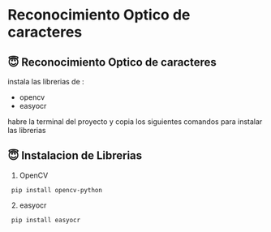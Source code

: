 # Reconocimiento Optico de caracteres
## :innocent: Reconocimiento Optico de caracteres
instala las librerias de :
- opencv
- easyocr

habre la terminal del proyecto y copia los siguientes comandos para instalar las librerias

## :innocent: Instalacion de Librerias

1. OpenCV
```
 pip install opencv-python
```

2. easyocr
```
 pip install easyocr
```

